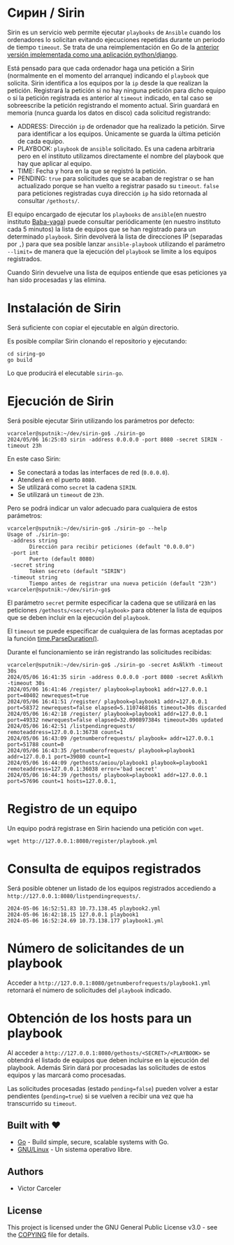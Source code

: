 # Сирин / Sirin

Sirin es un servicio web permite ejecutar `playbooks` de `Ansible` cuando los ordenadores lo solicitan evitando ejecuciones repetidas durante un periodo de tiempo `timeout`. Se trata de una reimplementación en Go de la [anterior versión implementada como una aplicación python/django](https://github.com/vcarceler/sirin).

Está pensado para que cada ordenador haga una petición a Sirin (normalmente en el momento del arranque) indicando el `playbook` que solicita. Sirin identifica a los equipos por la `ip` desde la que realizan la petición. Registrará la petición si no hay ninguna petición para dicho equipo o si la petición registrada es anterior al `timeout` indicado, en tal caso se sobreescribe la petición registrando el momento actual. Sirin guardará en memoria (nunca guarda los datos en disco) cada solicitud registrando:

 * ADDRESS: Dirección `ip` de ordenador que ha realizado la petición. Sirve para identificar a los equipos. Únicamente se guarda la última petición de cada equipo.
 * PLAYBOOK: `playbook` de `ansible` solicitado. Es una cadena arbitraria pero en el instituto utilizamos directamente el nombre del playbook que hay que aplicar al equipo.
 * TIME: Fecha y hora en la que se registró la petición.
 * PENDING: `true` para solicitudes que se acaban de registrar o se han actualizado porque se han vuelto a registrar pasado su `timeout`. `false` para peticiones registradas cuya dirección `ip` ha sido retornada al consultar `/gethosts/`.

El equipo encargado de ejecutar los `playbooks` de `ansible`(en nuestro instituto [Baba-yaga](https://elpuig.xeill.net/Members/vcarceler/articulos/baba-yaga-renueva-su-hogar)) puede consultar periódicamente (en nuestro instituto cada 5 minutos) la lista de equipos que se han registrado para un determinado `playbook`. Sirin devolverá la lista de direcciones IP (separadas por `,`) para que sea posible lanzar `ansible-playbook` utilizando el parámetro `--limit=` de manera que la ejecución del `playbook` se limite a los equipos registrados.

Cuando Sirin devuelve una lista de equipos entiende que esas peticiones ya han sido procesadas y las elimina.

# Instalación de Sirin

Será suficiente con copiar el ejecutable en algún directorio.

Es posible compilar Sirin clonando el repositorio y ejecutando:

~~~
cd siring-go
go build
~~~

Lo que producirá el elecutable `sirin-go`.

# Ejecución de Sirin

Será posible ejecutar Sirin utilizando los parámetros por defecto:

~~~
vcarceler@sputnik:~/dev/sirin-go$ ./sirin-go 
2024/05/06 16:25:03 sirin -address 0.0.0.0 -port 8080 -secret SIRIN -timeout 23h
~~~

En este caso Sirin:

 * Se conectará a todas las interfaces de red (`0.0.0.0`).
 * Atenderá en el puerto `8080`.
 * Se utilizará como `secret` la cadena `SIRIN`.
 * Se utilizará un `timeout` de `23h`.

 Pero se podrá indicar un valor adecuado para cualquiera de estos parámetros:

 ~~~
 vcarceler@sputnik:~/dev/sirin-go$ ./sirin-go --help
Usage of ./sirin-go:
  -address string
    	Dirección para recibir peticiones (default "0.0.0.0")
  -port int
    	Puerto (default 8080)
  -secret string
    	Token secreto (default "SIRIN")
  -timeout string
    	Tiempo antes de registrar una nueva petición (default "23h")
vcarceler@sputnik:~/dev/sirin-go$
 ~~~

El parámetro `secret` permite especificar la cadena que se utilizará en las peticiones `/gethosts/<secret>/<playbook>` para obtener la lista de equipos que se deben incluir en la ejecución del `playbook`.

El `timeout` se puede especificar de cualquiera de las formas aceptadas por la función [time.ParseDuration()](https://pkg.go.dev/time#ParseDuration).

Durante el funcionamiento se irán registrando las solicitudes recibidas:

~~~
vcarceler@sputnik:~/dev/sirin-go$ ./sirin-go -secret AsÑlkYh -timeout 30s
2024/05/06 16:41:35 sirin -address 0.0.0.0 -port 8080 -secret AsÑlkYh -timeout 30s
2024/05/06 16:41:46 /register/ playbook=playbook1 addr=127.0.0.1 port=40402 newrequest=true
2024/05/06 16:41:51 /register/ playbook=playbook1 addr=127.0.0.1 port=58372 newrequest=false elapsed=5.110746816s timeout=30s discarded
2024/05/06 16:42:18 /register/ playbook=playbook1 addr=127.0.0.1 port=49332 newrequest=false elapsed=32.090897384s timeout=30s updated
2024/05/06 16:42:51 /listpendingrequests/ remoteaddress=127.0.0.1:36738 count=1
2024/05/06 16:43:09 /getnumberofrequests/ playbook= addr=127.0.0.1 port=51788 count=0
2024/05/06 16:43:35 /getnumberofrequests/ playbook=playbook1 addr=127.0.0.1 port=39080 count=1
2024/05/06 16:44:09 /gethosts/aeiou/playbook1 playbook=playbook1 remoteaddress=127.0.0.1:36038 error='bad secret'
2024/05/06 16:44:39 /gethosts/ playbook=playbook1 addr=127.0.0.1 port=57696 count=1 hosts=127.0.0.1,
~~~

# Registro de un equipo

Un equipo podrá registrase en Sirin haciendo una petición con `wget`.

~~~
wget http://127.0.0.1:8080/register/playbook.yml
~~~

# Consulta de equipos registrados

Será posible obtener un listado de los equipos registrados accediendo a `http://127.0.0.1:8080/listpendingrequests/`.

~~~
2024-05-06 16:52:51.83 10.73.138.45 playbook2.yml
2024-05-06 16:42:18.15 127.0.0.1 playbook1
2024-05-06 16:52:24.69 10.73.138.177 playbook1.yml
~~~

# Número de solicitandes de un playbook

Acceder a `http://127.0.0.1:8080/getnumberofrequests/playbook1.yml` retornará el número de solicitudes del `playbook` indicado.

# Obtención de los hosts para un playbook

Al acceder a `http://127.0.0.1:8080/gethosts/<SECRET>/<PLAYBOOK>` se obtendrá el listado de equipos que deben incluirse en la ejecución del playbook. Además Sirin dará por procesadas las solicitudes de estos equipos y las marcará como procesadas.

Las solicitudes procesadas (estado `pending=false`) pueden volver a estar pendientes (`pending=true`) si se vuelven a recibir una vez que ha transcurrido su `timeout`.

## Built with ❤️

* [Go](https://go.dev/) - Build simple, secure, scalable systems with Go.
* [GNU/Linux](https://es.wikipedia.org/wiki/GNU/Linux) - Un sistema operativo libre.

## Authors

* Victor Carceler

## License

This project is licensed under the GNU General Public License v3.0 - see the [COPYING](COPYING) file for details.